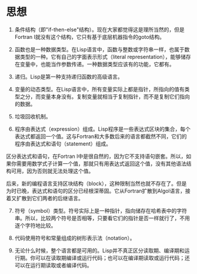 # 思想

1. 条件结构（即"if-then-else"结构）。现在大家都觉得这是理所当然的，但是Fortran I就没有这个结构，它只有基于底层机器指令的goto结构。

2. 函数也是一种数据类型。在Lisp语言中，函数与整数或字符串一样，也属于数据类型的一种。它有自己的字面表示形式（literal representation），能够储存在变量中，也能当作参数传递。一种数据类型应该有的功能，它都有。

3. 递归。Lisp是第一种支持递归函数的高级语言。

4. 变量的动态类型。在Lisp语言中，所有变量实际上都是指针，所指向的值有类型之分，而变量本身没有。复制变量就相当于复制指针，而不是复制它们指向的数据。

5. 垃圾回收机制。

6. 程序由表达式（expression）组成。Lisp程序是一些表达式区块的集合，每个表达式都返回一个值。这与Fortran和大多数后来的语言都截然不同，它们的程序由表达式和语句（statement）组成。

区分表达式和语句，在Fortran I中是很自然的，因为它不支持语句嵌套。所以，如果你需要用数学式子计算一个值，那就只有用表达式返回这个值，没有其他语法结构可用，因为否则就无法处理这个值。

后来，新的编程语言支持区块结构（block），这种限制当然也就不存在了。但是为时已晚，表达式和语句的区分已经根深蒂固。它从Fortran扩散到Algol语言，接着又扩散到它们两者的后继语言。

7. 符号（symbol）类型。符号实际上是一种指针，指向储存在哈希表中的字符串。所以，比较两个符号是否相等，只要看它们的指针是否一样就行了，不用逐个字符地比较。

8. 代码使用符号和常量组成的树形表示法（notation）。

9. 无论什么时候，整个语言都是可用的。Lisp并不真正区分读取期、编译期和运行期。你可以在读取期编译或运行代码；也可以在编译期读取或运行代码；还可以在运行期读取或者编译代码。